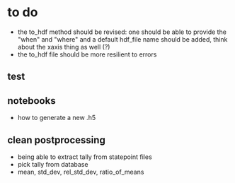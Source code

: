 # to do
- the to_hdf method should be revised: one should be able to provide the "when" and "where" and a default hdf_file name should be added, think about the xaxis thing as well (?)
- the to_hdf file should be more resilient to errors

## test

## notebooks
- how to generate a new .h5 

## clean postprocessing
- being able to extract tally from statepoint files
- pick tally from database
- mean, std_dev, rel_std_dev, ratio_of_means
